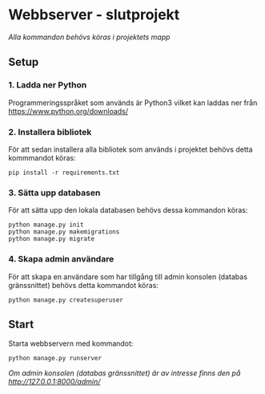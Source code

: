 # Webbserver - slutprojekt

*Alla kommandon behövs köras i projektets mapp*

## Setup

### 1. Ladda ner Python

Programmeringsspråket som används är Python3 vilket kan laddas ner från https://www.python.org/downloads/


### 2. Installera bibliotek

För att sedan installera alla bibliotek som används i projektet behövs detta kommmandot köras:
```
pip install -r requirements.txt
```

### 3. Sätta upp databasen

För att sätta upp den lokala databasen behövs dessa kommandon köras:
```
python manage.py init
python manage.py makemigrations
python manage.py migrate
```

### 4. Skapa admin användare
För att skapa en användare som har tillgång till admin konsolen (databas gränssnittet) behövs detta kommandot köras:
```
python manage.py createsuperuser
```

## Start

Starta webbservern med kommandot:
```
python manage.py runserver
```

*Om admin konsolen (databas gränssnittet) är av intresse finns den på http://127.0.0.1:8000/admin/*









